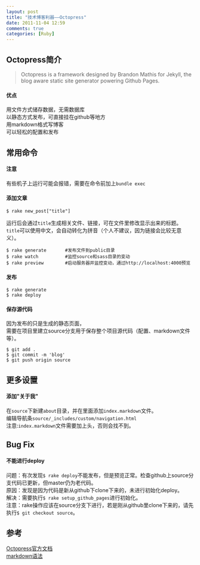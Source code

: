 ```yaml
---
layout: post
title: "技术博客利器——Octopress"
date: 2011-11-04 12:59
comments: true
categories: [Ruby]
---
```


## Octopress简介
> Octopress is a framework designed by Brandon Mathis for Jekyll, the blog aware static site generator powering Github Pages.  

<!--more-->

#### 优点
用文件方式储存数据，无需数据库  
以静态方式发布，可直接挂在github等地方  
用markdown格式写博客  
可以轻松的配置和发布

## 常用命令
#### 注意  
有些机子上运行可能会报错，需要在命令前加上`bundle exec`

#### 添加文章  
```
$ rake new_post["title"]
```
运行后会通过`title`生成相关文件、链接，可在文件里修改显示出来的标题。  
`title`可以使用中文，会自动转化为拼音（个人不建议，因为链接会比较无意义）。  

```
$ rake generate       #发布文件到public目录
$ rake watch          #监控source和sass目录的变动
$ rake preview        #启动服务器并监控变动，通过http://localhost:4000预览
```

#### 发布  
```
$ rake generate
$ rake deploy
```

#### 保存源代码
因为发布的只是生成的静态页面，  
需要在项目里建立source分支用于保存整个项目源代码（配置、markdown文件等）。
```
$ git add .
$ git commit -m 'blog'
$ git push origin source
```

## 更多设置
#### 添加"关于我"
在`source`下新建`about`目录，并在里面添加`index.markdown`文件。  
编辑导航条`source/_includes/custom/navigation.html`  
注意:`index.markdown`文件需要加上头，否则会找不到。  



## Bug Fix

#### 不能进行deploy  
问题：有次发现`$ rake deploy`不能发布，但是预览正常。检查github上source分支代码已更新，但master仍为老代码。  
原因：发现是因为代码是新从github下clone下来的，未进行初始化deploy。  
解决：需要执行`$ rake setup_github_pages`进行初始化。  
注意：rake操作应该在source分支下进行，若是刚从github里clone下来的，请先执行`$ git checkout source`。

## 参考
[Octopress官方文档](http://octopress.org/docs/)  
[markdown语法](http://daringfireball.net/projects/markdown/syntax)

